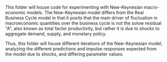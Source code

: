 This folder will house code for experimenting with New-Keynesian macro-economic models. The New-Keynesian model differs from the 
Real Business Cycle model in that it posits that the main driver of fluctuation in macroeconomic quantities over the business cycle
is not the solow residual "A", also known as total factor productivity, but rather it is due to shocks to aggregate demand, supply, and
monetary policy.

Thus, this folder will house different iterations of the New-Keynesian model, analyzing the different predictions and impulse responses
expected from the model due to shocks, and differing parameter values.
